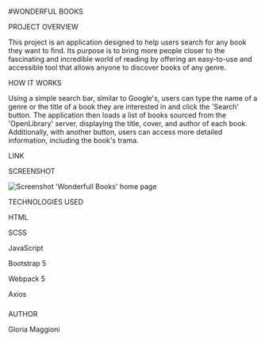 #WONDERFUL BOOKS

PROJECT OVERVIEW

This project is an application designed to help users search for any book they want to find.
Its purpose is to bring more people closer to the fascinating and incredible world of reading by offering an easy-to-use and accessible tool that allows anyone to discover books of any genre.

HOW IT WORKS

Using a simple search bar, similar to Google's, users can type the name of a genre or the title of a book they are interested in and click the 'Search' button. The application then loads a list of books sourced from the 'OpenLibrary' server, displaying the title, cover, and author of each book.
Additionally, with another button, users can access more detailed information, including the book's trama.


LINK




SCREENSHOT


![Screenshot 'Wonderfull Books' home page](https://github.com/user-attachments/assets/68b20a9b-7413-441a-b191-71c6881efe35)



TECHNOLOGIES USED

HTML

SCSS

JavaScript

Bootstrap 5

Webpack 5

Axios

###

AUTHOR

Gloria Maggioni

